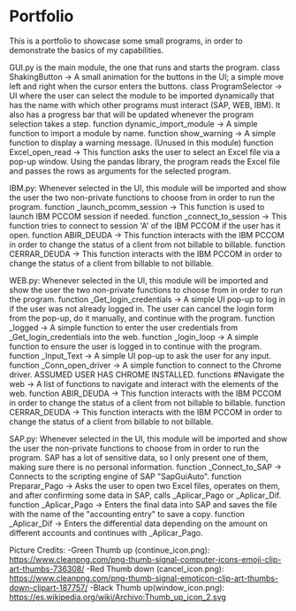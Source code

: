 # Portfolio
This is a portfolio to showcase some small programs, in order to demonstrate the basics of my capabilities.

GUI.py is the main module, the one that runs and starts the program.
  class ShakingButton -> A small animation for the buttons in the UI; a simple move left and right when the cursor enters the buttons.
  class ProgramSelector -> UI where the user can select the module to be imported dynamically that has the name with which other programs must interact (SAP, WEB, IBM). It also has a progress bar that will be updated whenever the program selection takes a step.
  function dynamic_import_module -> A simple function to import a module by name.
  function show_warning -> A simple function to display a warning message. (Unused in this module)
  function Excel_open_read -> This function asks the user to select an Excel file via a pop-up window. Using the pandas library, the program reads the Excel file and passes the rows as arguments for the selected program.

IBM.py: Whenever selected in the UI, this module will be imported and show the user the two non-private functions to choose from in order to run the program.
  function _launch_pcomm_session -> This function is used to launch IBM PCCOM session if needed.
  function _connect_to_session -> This function tries to connect to session 'A' of the IBM PCCOM if the user has it open.
  function ABIR_DEUDA -> This function interacts with the IBM PCCOM in order to change the status of a client from not billable to billable.
  function CERRAR_DEUDA -> This function interacts with the IBM PCCOM in order to change the status of a client from billable to not billable.

WEB.py: Whenever selected in the UI, this module will be imported and show the user the two non-private functions to choose from in order to run the program.
  function _Get_login_credentials -> A simple UI pop-up to log in if the user was not already logged in. The user can cancel the login form from the pop-up, do it manually, and continue with the program.
  function _logged -> A simple function to enter the user credentials from _Get_login_credentials into the web.
  function _login_loop -> A simple function to ensure the user is logged in to continue with the program.
  function _Input_Text -> A simple UI pop-up to ask the user for any input.
  function _Conn_open_driver -> A simple function to connect to the Chrome driver. ASSUMED USER HAS CHROME INSTALLED.
  functions #Navigate the web -> A list of functions to navigate and interact with the elements of the web.
  function ABIR_DEUDA -> This function interacts with the IBM PCCOM in order to change the status of a client from not billable to billable.
  function CERRAR_DEUDA -> This function interacts with the IBM PCCOM in order to change the status of a client from billable to not billable.

SAP.py: Whenever selected in the UI, this module will be imported and show the user the non-private functions to choose from in order to run the program. SAP has a lot of sensitive data, so I only present one of them, making sure there is no personal information.
  function _Connect_to_SAP -> Connects to the scripting engine of SAP "SapGuiAuto".
  function Preparar_Pago -> Asks the user to open two Excel files, operates on them, and after confirming some data in SAP, calls _Aplicar_Pago or _Aplicar_Dif.
  function _Aplicar_Pago -> Enters the final data into SAP and saves the file with the name of the "accounting entry" to save a copy.
  function _Aplicar_Dif -> Enters the differential data depending on the amount on different accounts and continues with _Aplicar_Pago.

Picture Credits:
  -Green Thumb up (continue_icon.png): https://www.cleanpng.com/png-thumb-signal-computer-icons-emoji-clip-art-thumbs-736308/
  -Red Thumb down (cancel_icon.png): https://www.cleanpng.com/png-thumb-signal-emoticon-clip-art-thumbs-down-clipart-187757/
  -Black Thumb up(window_icon.png): https://es.wikipedia.org/wiki/Archivo:Thumb_up_icon_2.svg
